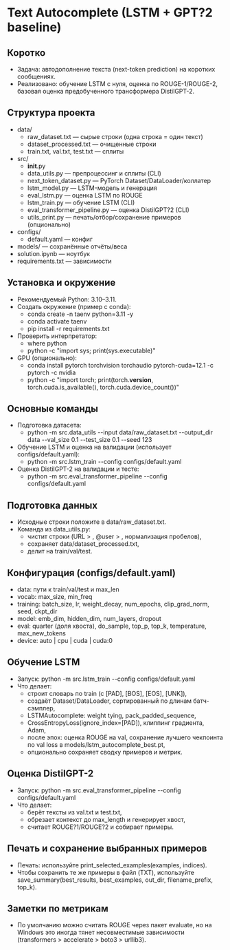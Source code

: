 # Text Autocomplete (LSTM + GPT?2 baseline)

## Коротко
- Задача: автодополнение текста (next-token prediction) на коротких сообщениях.
- Реализовано: обучение LSTM с нуля, оценка по ROUGE-1/ROUGE-2, базовая оценка предобученного трансформера DistilGPT-2.

## Структура проекта
- data/
  - raw_dataset.txt — сырые строки (одна строка = один текст)
  - dataset_processed.txt — очищенные строки
  - train.txt, val.txt, test.txt — сплиты
- src/
  - __init__.py
  - data_utils.py — препроцессинг и сплиты (CLI)
  - next_token_dataset.py — PyTorch Dataset/DataLoader/коллатер
  - lstm_model.py — LSTM-модель и генерация
  - eval_lstm.py — оценка LSTM по ROUGE
  - lstm_train.py — обучение LSTM (CLI)
  - eval_transformer_pipeline.py — оценка DistilGPT?2 (CLI)
  - utils_print.py — печать/отбор/сохранение примеров (опционально)
- configs/
  - default.yaml — конфиг
- models/ — сохранённые отчёты/веса
- solution.ipynb — ноутбук
- requirements.txt — зависимости

## Установка и окружение
- Рекомендуемый Python: 3.10–3.11.
- Создать окружение (пример с conda):
  - conda create -n taenv python=3.11 -y
  - conda activate taenv
  - pip install -r requirements.txt
- Проверить интерпретатор:
  - where python
  - python -c "import sys; print(sys.executable)"
- GPU (опционально):
  - conda install pytorch torchvision torchaudio pytorch-cuda=12.1 -c pytorch -c nvidia
  - python -c "import torch; print(torch.__version__, torch.cuda.is_available(), torch.cuda.device_count())"

## Основные команды
- Подготовка датасета:
  - python -m src.data_utils --input data/raw_dataset.txt --output_dir data --val_size 0.1 --test_size 0.1 --seed 123
- Обучение LSTM и оценка на валидации (использует configs/default.yaml):
  - python -m src.lstm_train --config configs/default.yaml
- Оценка DistilGPT-2 на валидации и тесте:
  - python -m src.eval_transformer_pipeline --config configs/default.yaml

## Подготовка данных
- Исходные строки положите в data/raw_dataset.txt.
- Команда из data_utils.py:
  - чистит строки (URL > <url>, @user > <user>, нормализация пробелов),
  - сохраняет data/dataset_processed.txt,
  - делит на train/val/test.

## Конфигурация (configs/default.yaml)
- data: пути к train/val/test и max_len
- vocab: max_size, min_freq
- training: batch_size, lr, weight_decay, num_epochs, clip_grad_norm, seed, ckpt_dir
- model: emb_dim, hidden_dim, num_layers, dropout
- eval: quarter (доля хвоста), do_sample, top_p, top_k, temperature, max_new_tokens
- device: auto | cpu | cuda | cuda:0

## Обучение LSTM
- Запуск: python -m src.lstm_train --config configs/default.yaml
- Что делает:
  - строит словарь по train (с [PAD], [BOS], [EOS], [UNK]),
  - создаёт Dataset/DataLoader, сортированный по длинам батч-сэмплер,
  - LSTMAutocomplete: weight tying, pack_padded_sequence,
  - CrossEntropyLoss(ignore_index=[PAD]), клиппинг градиента, Adam,
  - после эпох: оценка ROUGE на val, сохранение лучшего чекпоинта по val loss в models/lstm_autocomplete_best.pt,
  - опционально сохраняет сводку примеров и метрик.

## Оценка DistilGPT-2
- Запуск: python -m src.eval_transformer_pipeline --config configs/default.yaml
- Что делает:
  - берёт тексты из val.txt и test.txt,
  - обрезает контекст до max_length и генерирует хвост,
  - считает ROUGE?1/ROUGE?2 и собирает примеры.

## Печать и сохранение выбранных примеров
- Печать: используйте print_selected_examples(examples, indices).
- Чтобы сохранить те же примеры в файл (TXT), используйте save_summary(best_results, best_examples, out_dir, filename_prefix, top_k).

## Заметки по метрикам
- По умолчанию можно считать ROUGE через пакет evaluate, но на Windows это иногда тянет несовместимые зависимости (transformers > accelerate > boto3 > urllib3).

